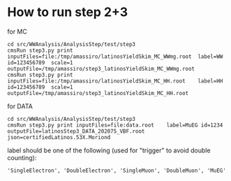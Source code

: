 How to run step 2+3
=======

for MC

    cd src/WWAnalysis/AnalysisStep/test/step3
    cmsRun step3.py print inputFiles=file:/tmp/amassiro/latinosYieldSkim_MC_WWmg.root  label=WW id=123456789  scale=1 outputFile=/tmp/amassiro/step3_latinosYieldSkim_MC_WWmg.root
    cmsRun step3.py print inputFiles=file:/tmp/amassiro/latinosYieldSkim_MC_HH.root    label=HH id=123456789  scale=1 outputFile=/tmp/amassiro/step3_latinosYieldSkim_MC_HH.root



for DATA

    cd src/WWAnalysis/AnalysisStep/test/step3
    cmsRun step3.py print inputFiles=file:data.root    label=MuEG id=1234 outputFile=latinosStep3_DATA_202075_VBF.root json=certifiedLatinos.53X.Moriond

label should be one of the following (used for "trigger" to avoid double counting):

    'SingleElectron', 'DoubleElectron', 'SingleMuon', 'DoubleMuon', 'MuEG'


